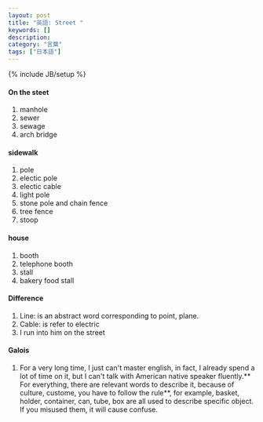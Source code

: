```yaml
---
layout: post
title: "英語: Street "
keywords: []
description: 
category: "言葉"
tags: ["日本語"]
---
```

{% include JB/setup %}


#### On the steet
1. manhole
2. sewer
3. sewage
4. arch bridge

#### sidewalk
1. pole 
2. electic pole
3. electic cable
4. light pole
5. stone pole and chain fence
6. tree fence
7. stoop


#### house
1. booth
2. telephone booth
3. stall
4. bakery food stall

#### Difference
1. Line: is an abstract word corresponding to point, plane.
2. Cable: is refer to electric
3. I run into him on the street


#### Galois
1. For a very long time, I just can't master english, in fact, I already spend a
   lot of time on it, but I can't talk with American native speaker
   fluently.** For everything, there are relevant words to describe it, because
   of culture, custome, you have to follow the rule**, for example, basket,
   holder, container, can, tube, box are all used to describe specific object.
   If you misused them, it will cause confuse.
    
